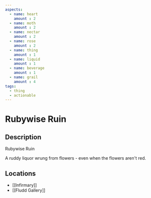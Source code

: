 ```yaml
---
aspects: 
  - name: heart
    amount : 2
  - name: moth
    amount : 2
  - name: nectar
    amount : 2
  - name: rose
    amount : 2
  - name: thing
    amount : 1
  - name: liquid
    amount : 1
  - name: beverage
    amount : 1
  - name: grail
    amount : 4
tags:
  - thing
  - actionable
---
```


# Rubywise Ruin

## Description
Rubywise Ruin

A ruddy liquor wrung from flowers - even when the flowers aren't red.
## Locations
- [[Infirmary]]
- [[Fludd Gallery]]